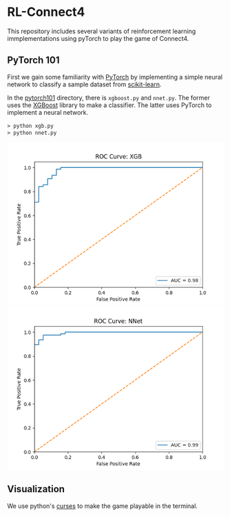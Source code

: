 # RL-Connect4

This repository includes several variants of reinforcement learning immplementations
using pyTorch to play the game of Connect4.

## PyTorch 101

First we gain some familiarity with [PyTorch](https://pytorch.org/) by
implementing a simple neural network to classify a sample dataset from
[scikit-learn](https://scikit-learn.org/stable/index.html).

In the [pytorch101](pytorch101) directory, there is `xgboost.py` and `nnet.py`.
The former uses the [XGBoost](https://xgboost.readthedocs.io/en/stable/#) library
to make a classifier. The latter uses PyTorch to implement a neural network.

```
> python xgb.py
> python nnet.py
```

![xgb](pytorch101/xgb.png)
![nnet](pytorch101/nnet.png)

## Visualization

We use python's [curses](https://docs.python.org/3/howto/curses.html) to make the
game playable in the terminal.
